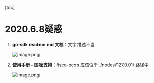 [toc]

# 2020.6.8疑惑

1. **go-sdk readme.md 文档**：文字描述不当

   ![image.png](http://ww1.sinaimg.cn/large/006alGmrgy1gfl4zq3lztj30py0db76a.jpg)

2. **使用手册 - 国密支持**：fisco-bcos 应该位于 ./nodes/127.0.01/ 路径中

   ![image.png](http://ww1.sinaimg.cn/large/006alGmrgy1gfkz3xou1tj30vi0ga40m.jpg)